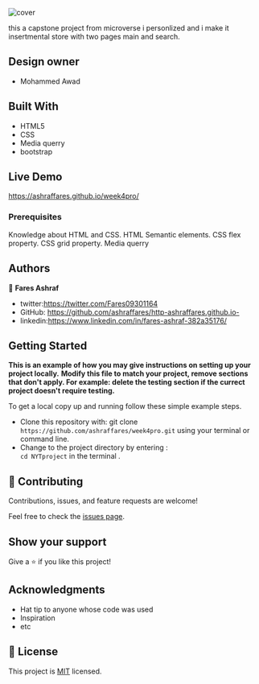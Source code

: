 ![cover](https://user-images.githubusercontent.com/37639594/106650699-e1f1f980-659b-11eb-8349-86ed7ff9455a.png)

this a capstone project from microverse i personlized and i make it insertmental store with two pages main and search.

## Design owner
- Mohammed Awad

## Built With

- HTML5
- CSS
- Media querry
- bootstrap


## Live Demo
https://ashraffares.github.io/week4pro/


### Prerequisites
Knowledge about HTML and CSS.
HTML Semantic elements.
CSS flex property.
CSS grid property.
Media querry




## Authors

👤 **Fares Ashraf** 

- twitter:https://twitter.com/Fares09301164
- GitHub: https://github.com/ashraffares/http-ashraffares.github.io-
- linkedin:https://www.linkedin.com/in/fares-ashraf-382a35176/

## Getting Started

**This is an example of how you may give instructions on setting up your project locally.**
**Modify this file to match your project, remove sections that don't apply. For example: delete the testing section if the currect project doesn't require testing.**


To get a local copy up and running follow these simple example steps.
- Clone this repository with: git clone ```https://github.com/ashraffares/week4pro.git``` using your terminal or command line.
- Change to the project directory by entering : <br>
```cd NYTproject``` in the terminal .

## 🤝 Contributing

Contributions, issues, and feature requests are welcome!

Feel free to check the [issues page](issues/).

## Show your support

Give a ⭐️ if you like this project!

## Acknowledgments

- Hat tip to anyone whose code was used
- Inspiration
- etc

## 📝 License

This project is [MIT](https://choosealicense.com/licenses/mit/) licensed.

